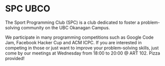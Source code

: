 # SPC UBCO

The Sport Programming Club (SPC) is a club dedicated to foster a problem-solving community on the UBC Okanagan Campus. 

We participate in many programming competitions such as Google Code Jam, Facebook Hacker Cup and ACM ICPC. If you are interested in competing in those or just want to improve your problem-solving skills, just come by our meetings at Wednesday from 18:00 to 20:00 @ ART 102. Pizza provided!